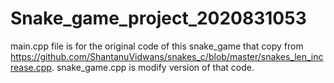 # Snake_game_project_2020831053
main.cpp file is for the original code of this snake_game that copy from https://github.com/ShantanuVidwans/snakes_c/blob/master/snakes_len_increase.cpp.
snake_game.cpp is modify version of that code.
